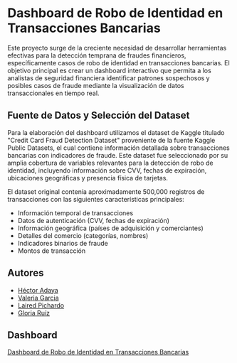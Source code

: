 
# Dashboard de Robo de Identidad en Transacciones Bancarias

 Este proyecto surge de la creciente necesidad de desarrollar herramientas efectivas para la detección
 temprana de fraudes financieros, específicamente casos de robo de identidad en transacciones bancarias.
 El objetivo principal es crear un dashboard interactivo que permita a los analistas de seguridad financiera
 identificar patrones sospechosos y posibles casos de fraude mediante la visualización de datos
 transaccionales en tiempo real.

 ##  Fuente de Datos y Selección del Dataset
 
 Para la elaboración del dashboard utilizamos el dataset de Kaggle titulado "Credit Card Fraud Detection
 Dataset" proveniente de la fuente Kaggle Public Datasets, el cual contiene información detallada sobre
 transacciones bancarias con indicadores de fraude. Este dataset fue seleccionado por su amplia cobertura
 de variables relevantes para la detección de robo de identidad, incluyendo información sobre CVV, fechas
 de expiración, ubicaciones geográficas y presencia física de tarjetas.

  El dataset original contenía aproximadamente 500,000 registros de transacciones con las siguientes
 características principales:

* Información temporal de transacciones
* Datos de autenticación (CVV, fechas de expiración)
* Información geográfica (países de adquisición y comerciantes)
* Detalles del comercio (categorías, nombres)
* Indicadores binarios de fraude
* Montos de transacción

## Autores

- [Héctor Adaya](https://github.com/Hector-DAM)
- [Valeria Garcia](https://github.com/Hector-DAM)
- [Laired Pichardo](https://github.com/Hector-DAM)
- [Gloria Ruíz](https://github.com/GloriaEURS)


## Dashboard

[Dashboard de Robo de Identidad en Transacciones Bancarias](https://dashfinanzas.onrender.com/)



